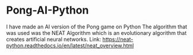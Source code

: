 # Pong-AI-Python
I have made an AI version of the Pong game on Python
The algorithm that was used was the NEAT Algorithm which is an evolutionary algorithm that creates artificial neural networks. 
Link: https://neat-python.readthedocs.io/en/latest/neat_overview.html
